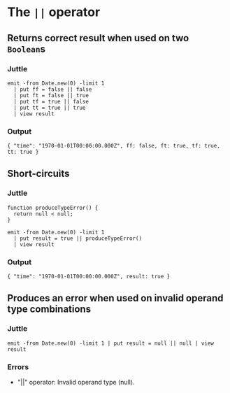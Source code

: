 The `||` operator
=================

Returns correct result when used on two `Boolean`s
--------------------------------------------------

### Juttle

    emit -from Date.new(0) -limit 1
      | put ff = false || false
      | put ft = false || true
      | put tf = true || false
      | put tt = true || true
      | view result

### Output

    { "time": "1970-01-01T00:00:00.000Z", ff: false, ft: true, tf: true, tt: true }

Short-circuits
--------------

### Juttle

    function produceTypeError() {
      return null < null;
    }

    emit -from Date.new(0) -limit 1
      | put result = true || produceTypeError()
      | view result

### Output

    { "time": "1970-01-01T00:00:00.000Z", result: true }

Produces an error when used on invalid operand type combinations
----------------------------------------------------------------

### Juttle

    emit -from Date.new(0) -limit 1 | put result = null || null | view result

### Errors

  * "||" operator: Invalid operand type (null).
